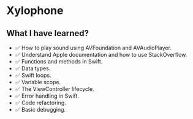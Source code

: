 # Xylophone

## What I have learned?

* ✅ How to play sound using AVFoundation and AVAudioPlayer.
* ✅ Understand Apple documentation and how to use StackOverflow.
* ✅ Functions and methods in Swift. 
* ✅ Data types.
* ✅ Swift loops.
* ✅ Variable scope.
* ✅ The ViewController lifecycle.
* ✅ Error handling in Swift.
* ✅ Code refactoring.
* ✅ Basic debugging.
